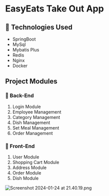 # EasyEats Take Out App

## 🔷 Technologies Used

- SpringBoot
- MySql
- Mybatis Plus
- Redis
- Nginx
- Docker

## Project Modules

### 🔺 Back-End

1. Login Module
2. Employee Management
3. Category Management
4. Dish Management
5. Set Meal Management
6. Order Management

### 🔻 Front-End

1. User Module
2. Shopping Cart Module
3. Address Module
4. Order Module
5. Dish Module

![Screenshot 2024-01-24 at 21.40.19.png](..%2F..%2F..%2F..%2Fvar%2Ffolders%2Fnn%2Fth1_4k2d48g1vb0rrmg0lky00000gn%2FT%2FTemporaryItems%2FNSIRD_screencaptureui_GMgXQ0%2FScreenshot%202024-01-24%20at%2021.40.19.png)